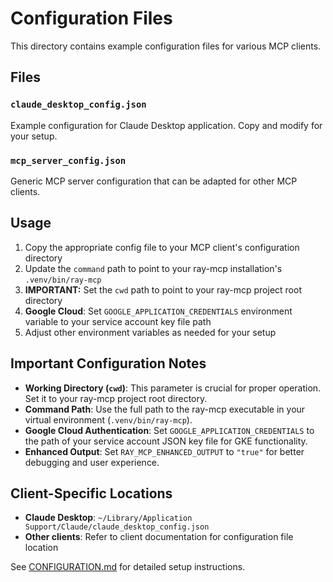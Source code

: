 # Configuration Files

This directory contains example configuration files for various MCP clients.

## Files

### `claude_desktop_config.json`
Example configuration for Claude Desktop application. Copy and modify for your setup.

### `mcp_server_config.json`
Generic MCP server configuration that can be adapted for other MCP clients.

## Usage

1. Copy the appropriate config file to your MCP client's configuration directory
2. Update the `command` path to point to your ray-mcp installation's `.venv/bin/ray-mcp`
3. **IMPORTANT:** Set the `cwd` path to point to your ray-mcp project root directory
4. **Google Cloud**: Set `GOOGLE_APPLICATION_CREDENTIALS` environment variable to your service account key file path
5. Adjust other environment variables as needed for your setup

## Important Configuration Notes

- **Working Directory (`cwd`)**: This parameter is crucial for proper operation. Set it to your ray-mcp project root directory.
- **Command Path**: Use the full path to the ray-mcp executable in your virtual environment (`.venv/bin/ray-mcp`).
- **Google Cloud Authentication**: Set `GOOGLE_APPLICATION_CREDENTIALS` to the path of your service account JSON key file for GKE functionality.
- **Enhanced Output**: Set `RAY_MCP_ENHANCED_OUTPUT` to `"true"` for better debugging and user experience.

## Client-Specific Locations

- **Claude Desktop**: `~/Library/Application Support/Claude/claude_desktop_config.json`
- **Other clients**: Refer to client documentation for configuration file location

See [CONFIGURATION.md](../CONFIGURATION.md) for detailed setup instructions. 